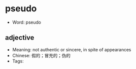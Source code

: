 # pseudo

- Word: pseudo

## adjective

- Meaning: not authentic or sincere, in spite of appearances
- Chinese: 假的；冒充的；伪的
- Tags: 

